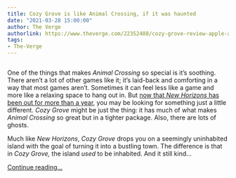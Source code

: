 ```yaml
---
title: Cozy Grove is like Animal Crossing, if it was haunted
date: "2021-03-28 15:00:00"
author: The Verge
authorlink: https://www.theverge.com/22352488/cozy-grove-review-apple-arcade-switch-ps4-xbox-steam
tags:
- The-Verge
---
```

<figure>
      <img alt="" src="https://cdn.vox-cdn.com/thumbor/XJKklIfiMRMdSCeg_riamLLdOzs=/600x0:3840x2160/1310x873/cdn.vox-cdn.com/uploads/chorus_image/image/69038717/Cozy_Grove_5.0.png" />
    </figure>

  <p id="SjSR5q">One of the things that makes <em>Animal Crossing</em> so special is it’s soothing. There aren’t a lot of other games like it; it’s laid-back and comforting in a way that most games aren’t. Sometimes it can feel less like a game and more like a relaxing space to hang out in. But <a href="https://www.theverge.com/2021/3/17/22334355/animal-crossing-new-horizons-one-year-anniversary-nintendo-switch">now that <em>New Horizons</em> has been out for more than a year</a>, you may be looking for something just a little different. <em>Cozy Grove</em> might be just the thing: it has much of what makes <em>Animal Crossing </em>so great but in a tighter package. Also, there are lots of ghosts.</p>
<p id="6H2sW2">Much like <em>New Horizons</em>, <em>Cozy Grove</em> drops you on a seemingly uninhabited island with the goal of turning it into a bustling town. The difference is that in <em>Cozy Grove,</em> the island <em>used</em> to be inhabited. And it still kind...</p>
  <p>
    <a href="https://www.theverge.com/22352488/cozy-grove-review-apple-arcade-switch-ps4-xbox-steam">Continue reading&hellip;</a>
  </p>